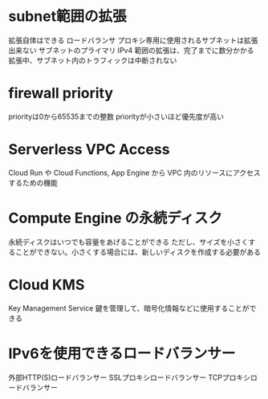 # subnet範囲の拡張

拡張自体はできる
ロードバランサ プロキシ専用に使用されるサブネットは拡張出来ない
サブネットのプライマリ IPv4 範囲の拡張は、完了までに数分かかる
拡張中、サブネット内のトラフィックは中断されない

# firewall priority

priorityは0から65535までの整数
priorityが小さいほど優先度が高い

# Serverless VPC Access

Cloud Run や Cloud Functions, App Engine から VPC 内のリソースにアクセスするための機能

# Compute Engine の永続ディスク

永続ディスクはいつでも容量をあげることができる
ただし、サイズを小さくすることができない。小さくする場合には、新しいディスクを作成する必要がある

# Cloud KMS

Key Management Service
鍵を管理して、暗号化情報などに使用することができる

# IPv6を使用できるロードバランサー

外部HTTP(S)ロードバランサー
SSLプロキシロードバランサー
TCPプロキシロードバランサー

